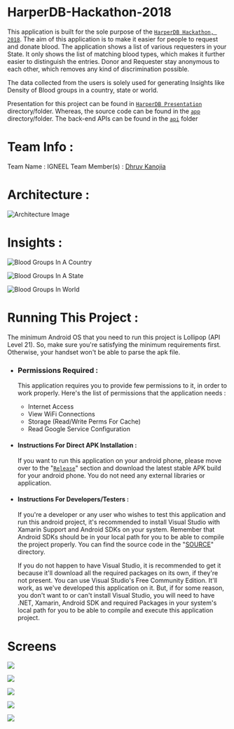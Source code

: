 # HarperDB-Hackathon-2018
This application is built for the sole purpose of the [`HarperDB Hackathon, 2018`](www.harperdb.io/harperdb-virtual-hackathon-2018). The aim of this application is to make it easier for people to request and donate blood. The application shows a list of various requesters in your State. It only shows the list of matching blood types, which makes it further easier to distinguish the entries. Donor and Requester stay anonymous to each other, which removes any kind of discrimination possible.

The data collected from the users is solely used for generating Insights like Density of Blood groups in a country, state or world.

Presentation for this project can be found in [`HarperDB Presentation`](https://github.com/Xonshiz/HarperDB-Hackathon-2018/tree/master/HarperDB%20Presentation) directory/folder. Whereas, the source code can be found in the [`app`](https://github.com/Xonshiz/HarperDB-Hackathon-2018/tree/master/app/BloodConnect) directory/folder. The back-end APIs can be found in the [`api`](https://github.com/Xonshiz/HarperDB-Hackathon-2018/tree/master/api) folder


# Team Info :
Team Name : IGNEEL
Team Member(s) : [Dhruv Kanojia](@xonshiz)


# Architecture :
![Architecture Image](https://raw.githubusercontent.com/Xonshiz/HarperDB-Hackathon-2018/master/images/Architecture.jpg)


# Insights :
![Blood Groups In A Country](https://raw.githubusercontent.com/Xonshiz/HarperDB-Hackathon-2018/master/images/Misc/6.png)

![Blood Groups In A State](https://raw.githubusercontent.com/Xonshiz/HarperDB-Hackathon-2018/master/images/Misc/7.png)

![Blood Groups In World](https://raw.githubusercontent.com/Xonshiz/HarperDB-Hackathon-2018/master/images/Misc/8.png)


# Running This Project :
The minimum Android OS that you need to run this project is Lollipop (API Level 21). So, make sure you're satisfying the minimum requirements first. Otherwise, your handset won't be able to parse the apk file.

- ### Permissions Required :
    This application requires you to provide few permissions to it, in order to work properly. Here's the list of permissions that the application needs :
    - Internet Access
    - View WiFi Connections
    - Storage (Read/Write Perms For Cache)
    - Read Google Service Configuration
    
- #### Instructions For Direct APK Installation :
    If you want to run this application on your android phone, please move over to the "[`Release`](https://github.com/Xonshiz/HarperDB-Hackathon-2018/releases/latest)" section and download the latest stable APK build for your android phone. You do not need any external libraries or application.

- #### Instructions For Developers/Testers :
     If you're a developer or any user who wishes to test this application and run this android project, it's recommended to install Visual Studio with Xamarin Support and Android SDKs on your system. Remember that Android SDKs should be in your local path for you to be able to compile the project properly. You can find the source code in the "[SOURCE](https://github.com/Xonshiz/HarperDB-Hackathon-2018/tree/master/app/BloodConnect)" directory.

    If you do not happen to have Visual Studio, it is recommended to get it because it'll download all the required packages on its own, if they're not present. You can use Visual Studio's Free Community Edition. It'll work, as we've developed this application on it.
But, if for some reason, you don't want to or can't install Visual Studio, you will need to have .NET, Xamarin, Android SDK and required Packages in your system's local path for you to be able to compile and execute this application project.


# Screens
![](images/3.png?raw=true)

![](images/4.png?raw=true)

![](images/6.png?raw=true)

![](images/7.png?raw=true)

![](images/8.png?raw=true)